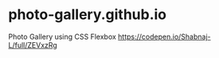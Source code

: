 # photo-gallery.github.io
Photo Gallery using CSS Flexbox
https://codepen.io/Shabnaj-L/full/ZEVxzRg
